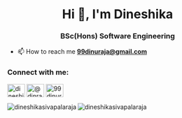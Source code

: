 <!-- ### Hi there 👋


**DineshikaSivapalaraja/DineshikaSivapalaraja** is a ✨ _special_ ✨ repository because its `README.md` (this file) appears on your GitHub profile.

Here are some ideas to get you started:  - 😄 Pronouns: She/Her

- 🔭 I’m currently working as a full-time undergraduate.
- 🌱 I’m currently learning BSc(Hons) Software Engineering.
- 👯 I’m looking to collaborate on web-related projects and mobile app-related projects.
- 💬 I am a passionate learner, like to learn new things frequently.
- 📫 You can reach me on  www.linkedin.com/in/dineshika-sivapalaraja-b05172233     or    https://medium.com/@dinraja17 -->

<h1 align="center">Hi 👋, I'm Dineshika</h1>
<h3 align="center">BSc(Hons)
Software Engineering</h3>

<!-- - 🌱 I’m currently learning **ML, Spring and Microservices** -->

<!--- 👨‍💻 Check my portfolio on [https://dineshikasivapalaraja.github.io/My_Portfolio/](https://dineshikasivapalaraja.github.io/My_Portfolio/) -->

<!--- 💬 My all projects available on **https://github.com/DineshikaSivapalaraja** -->

- 📫 How to reach me **99dinuraja@gmail.com**

<h3 align="left">Connect with me:</h3>
<p align="left">
<!-- <a href="https://twitter.com/dineshika_s6" target="blank"><img align="center" src="https://raw.githubusercontent.com/rahuldkjain/github-profile-readme-generator/master/src/images/icons/Social/twitter.svg" alt="dineshika_s6" height="30" width="40" /></a> -->
<a href="https://linkedin.com/in/dineshika-sivapalaraja-b05172233" target="blank"><img align="center" src="https://raw.githubusercontent.com/rahuldkjain/github-profile-readme-generator/master/src/images/icons/Social/linked-in-alt.svg" alt="dineshika-sivapalaraja-b05172233" height="30" width="40" /></a>
<!-- <a href="https://kaggle.com/sdineshika" target="blank"><img align="center" src="https://raw.githubusercontent.com/rahuldkjain/github-profile-readme-generator/master/src/images/icons/Social/kaggle.svg" alt="sdineshika" height="30" width="40" /></a> -->
<a href="https://medium.com/@dinraja17" target="blank"><img align="center" src="https://raw.githubusercontent.com/rahuldkjain/github-profile-readme-generator/master/src/images/icons/Social/medium.svg" alt="@dinraja17" height="30" width="40" /></a>
<a href="https://www.hackerrank.com/99dinuraja" target="blank"><img align="center" src="https://raw.githubusercontent.com/rahuldkjain/github-profile-readme-generator/master/src/images/icons/Social/hackerrank.svg" alt="99dinuraja" height="30" width="40" /></a>
</p>

<!--
<h3 align="left">Languages and Tools:</h3>
<p align="left"> <a href="https://developer.android.com" target="_blank" rel="noreferrer"> <img src="https://raw.githubusercontent.com/devicons/devicon/master/icons/android/android-original-wordmark.svg" alt="android" width="40" height="40"/> </a> <a href="https://www.cprogramming.com/" target="_blank" rel="noreferrer"> <img src="https://raw.githubusercontent.com/devicons/devicon/master/icons/c/c-original.svg" alt="c" width="40" height="40"/> </a> <a href="https://www.w3schools.com/css/" target="_blank" rel="noreferrer"> <img src="https://raw.githubusercontent.com/devicons/devicon/master/icons/css3/css3-original-wordmark.svg" alt="css3" width="40" height="40"/> </a> <a href="https://flutter.dev" target="_blank" rel="noreferrer"> <img src="https://www.vectorlogo.zone/logos/flutterio/flutterio-icon.svg" alt="flutter" width="40" height="40"/> </a> <a href="https://git-scm.com/" target="_blank" rel="noreferrer"> <img src="https://www.vectorlogo.zone/logos/git-scm/git-scm-icon.svg" alt="git" width="40" height="40"/> </a> <a href="https://www.w3.org/html/" target="_blank" rel="noreferrer"> <img src="https://raw.githubusercontent.com/devicons/devicon/master/icons/html5/html5-original-wordmark.svg" alt="html5" width="40" height="40"/> </a> <a href="https://www.java.com" target="_blank" rel="noreferrer"> <img src="https://raw.githubusercontent.com/devicons/devicon/master/icons/java/java-original.svg" alt="java" width="40" height="40"/> </a> <a href="https://developer.mozilla.org/en-US/docs/Web/JavaScript" target="_blank" rel="noreferrer"> <img src="https://raw.githubusercontent.com/devicons/devicon/master/icons/javascript/javascript-original.svg" alt="javascript" width="40" height="40"/> </a> <a href="https://kotlinlang.org" target="_blank" rel="noreferrer"> <img src="https://www.vectorlogo.zone/logos/kotlinlang/kotlinlang-icon.svg" alt="kotlin" width="40" height="40"/> </a> <a href="https://www.mysql.com/" target="_blank" rel="noreferrer"> <img src="https://raw.githubusercontent.com/devicons/devicon/master/icons/mysql/mysql-original-wordmark.svg" alt="mysql" width="40" height="40"/> </a> <a href="https://nodejs.org" target="_blank" rel="noreferrer"> <img src="https://raw.githubusercontent.com/devicons/devicon/master/icons/nodejs/nodejs-original-wordmark.svg" alt="nodejs" width="40" height="40"/> </a> <a href="https://www.photoshop.com/en" target="_blank" rel="noreferrer"> <img src="https://raw.githubusercontent.com/devicons/devicon/master/icons/photoshop/photoshop-line.svg" alt="photoshop" width="40" height="40"/> </a> <a href="https://www.php.net" target="_blank" rel="noreferrer"> <img src="https://raw.githubusercontent.com/devicons/devicon/master/icons/php/php-original.svg" alt="php" width="40" height="40"/> </a> <a href="https://postman.com" target="_blank" rel="noreferrer"> <img src="https://www.vectorlogo.zone/logos/getpostman/getpostman-icon.svg" alt="postman" width="40" height="40"/> </a> <a href="https://www.python.org" target="_blank" rel="noreferrer"> <img src="https://raw.githubusercontent.com/devicons/devicon/master/icons/python/python-original.svg" alt="python" width="40" height="40"/> </a> <a href="https://reactjs.org/" target="_blank" rel="noreferrer"> <img src="https://raw.githubusercontent.com/devicons/devicon/master/icons/react/react-original-wordmark.svg" alt="react" width="40" height="40"/> </a> <a href="https://spring.io/" target="_blank" rel="noreferrer"> <img src="https://www.vectorlogo.zone/logos/springio/springio-icon.svg" alt="spring" width="40" height="40"/> </a> </p> -->

<p><img align="left" src="https://github-readme-stats.vercel.app/api/top-langs?username=dineshikasivapalaraja&show_icons=true&locale=en&layout=compact" alt="dineshikasivapalaraja" /></p>
<p><img align="center" src="https://github-readme-streak-stats.herokuapp.com/?user=dineshikasivapalaraja&" alt="dineshikasivapalaraja" /></p> 

<!-- <p>&nbsp;<img align="center" src="https://github-readme-stats.vercel.app/api?username=dineshikasivapalaraja&show_icons=true&locale=en" alt="dineshikasivapalaraja" /></p>   -->

<!-- <p><img align="center" src="https://github-readme-streak-stats.herokuapp.com/?user=dineshikasivapalaraja&" alt="dineshikasivapalaraja" /></p> -->
